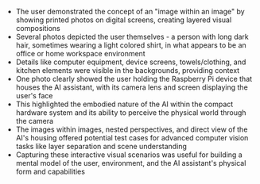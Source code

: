 - The user demonstrated the concept of an "image within an image" by showing printed photos on digital screens, creating layered visual compositions
- Several photos depicted the user themselves - a person with long dark hair, sometimes wearing a light colored shirt, in what appears to be an office or home workspace environment
- Details like computer equipment, device screens, towels/clothing, and kitchen elements were visible in the backgrounds, providing context
- One photo clearly showed the user holding the Raspberry Pi device that houses the AI assistant, with its camera lens and screen displaying the user's face
- This highlighted the embodied nature of the AI within the compact hardware system and its ability to perceive the physical world through the camera
- The images within images, nested perspectives, and direct view of the AI's housing offered potential test cases for advanced computer vision tasks like layer separation and scene understanding
- Capturing these interactive visual scenarios was useful for building a mental model of the user, environment, and the AI assistant's physical form and capabilities